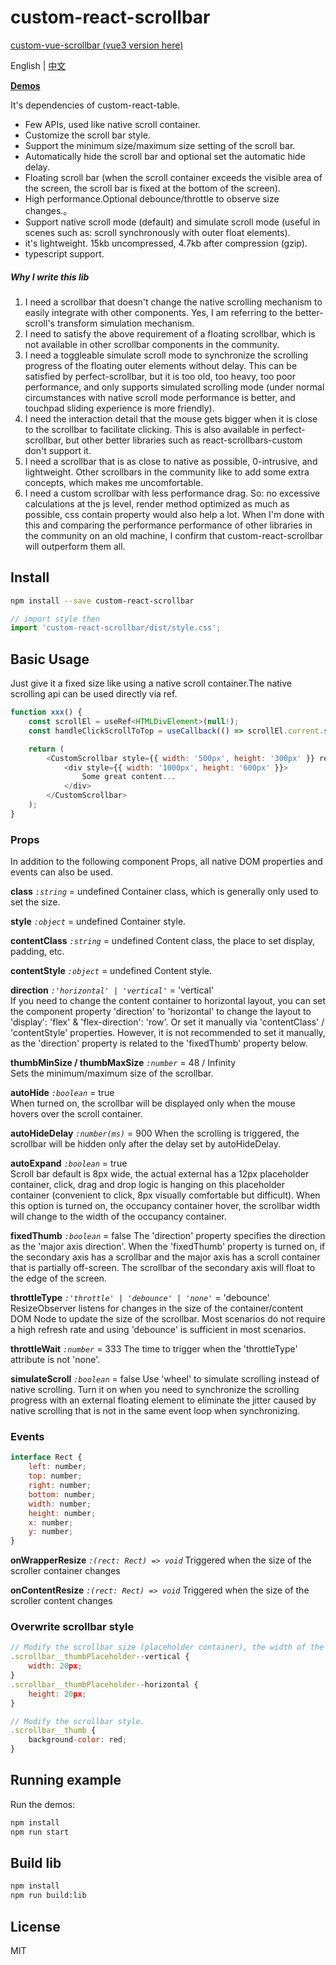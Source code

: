 custom-react-scrollbar
=========================

[custom-vue-scrollbar (vue3 version here)](https://github.com/custom-lib/custom-vue-scrollbar)

English | [中文](https://github.com/custom-lib/custom-react-scrollbar/blob/main/README-zh_CN.md)

**[Demos](https://custom-lib.github.io/custom-react-scrollbar/)**

It's dependencies of custom-react-table.

* Few APIs, used like native scroll container.
* Customize the scroll bar style.
* Support the minimum size/maximum size setting of the scroll bar.
* Automatically hide the scroll bar and optional set the automatic hide delay.
* Floating scroll bar (when the scroll container exceeds the visible area of ​​the screen, the scroll bar is fixed at the bottom of the screen).
* High performance.Optional debounce/throttle to observe size changes.。
* Support native scroll mode (default) and simulate scroll mode (useful in scenes such as: scroll synchronously with outer float elements).
* it's lightweight. 15kb uncompressed, 4.7kb after compression (gzip).
* typescript support.

##### Why I write this lib

1. I need a scrollbar that doesn't change the native scrolling mechanism to easily integrate with other components. Yes, I am referring to the better-scroll's transform simulation mechanism.
2. I need to satisfy the above requirement of a floating scrollbar, which is not available in other scrollbar components in the community.
3. I need a toggleable simulate scroll mode to synchronize the scrolling progress of the floating outer elements without delay. This can be satisfied by perfect-scrollbar, but it is too old, too heavy, too poor performance, and only supports simulated scrolling mode (under normal circumstances with native scroll mode performance is better, and touchpad sliding experience is more friendly).
4. I need the interaction detail that the mouse gets bigger when it is close to the scrollbar to facilitate clicking. This is also available in perfect-scrollbar, but other better libraries such as react-scrollbars-custom don't support it.
5. I need a scrollbar that is as close to native as possible, 0-intrusive, and lightweight. Other scrollbars in the community like to add some extra concepts, which makes me uncomfortable.
6. I need a custom scrollbar with less performance drag. So: no excessive calculations at the js level, render method optimized as much as possible, css contain property would also help a lot. When I'm done with this and comparing the performance performance of other libraries in the community on an old machine, I confirm that custom-react-scrollbar will outperform them all.

## Install

```bash
npm install --save custom-react-scrollbar
```

```javascript
// import style then
import 'custom-react-scrollbar/dist/style.css';

```

## Basic Usage

Just give it a fixed size like using a native scroll container.The native scrolling api can be used directly via ref.

```javascript
function xxx() {
    const scrollEl = useRef<HTMLDivElement>(null!);
    const handleClickScrollToTop = useCallback(() => scrollEl.current.scrollTo({ top: 0, behavior: 'smooth' }), []);

    return (
        <CustomScrollbar style={{ width: '500px', height: '300px' }} ref={scrollEl}>
            <div style={{ width: '1000px', height: '600px' }}>
                Some great content...
            </div>
        </CustomScrollbar>
    );
}
```


### Props

In addition to the following component Props, all native DOM properties and events can also be used.

**class** _`:string`_ = undefined
Container class, which is generally only used to set the size.

**style** _`:object`_ = undefined
Container style.

**contentClass** _`:string`_ = undefined
Content class, the place to set display, padding, etc.

**contentStyle** _`:object`_ = undefined
Content style.

**direction** _`:'horizontal' | 'vertical'`_ = 'vertical'  
If you need to change the content container to horizontal layout, you can set the component property 'direction' to 'horizontal' to change the layout to 'display': 'flex' & 'flex-direction': 'row'. Or set it manually via 'contentClass' / 'contentStyle' properties. However, it is not recommended to set it manually, as the 'direction' property is related to the 'fixedThumb' property below.

**thumbMinSize / thumbMaxSize** _`:number`_ = 48 / Infinity  
Sets the minimum/maximum size of the scrollbar.

**autoHide** _`:boolean`_ = true  
When turned on, the scrollbar will be displayed only when the mouse hovers over the scroll container.

**autoHideDelay** _`:number(ms)`_ = 900
When the scrolling is triggered, the scrollbar will be hidden only after the delay set by autoHideDelay.

**autoExpand** _`:boolean`_ = true  
Scroll bar default is 8px wide, the actual external has a 12px placeholder container, click, drag and drop logic is hanging on this placeholder container (convenient to click, 8px visually comfortable but difficult). When this option is turned on, the occupancy container hover, the scrollbar width will change to the width of the occupancy container.

**fixedThumb** _`:boolean`_ = false
The 'direction' property specifies the direction as the 'major axis direction'. When the 'fixedThumb' property is turned on, if the secondary axis has a scrollbar and the major axis has a scroll container that is partially off-screen. The scrollbar of the secondary axis will float to the edge of the screen.

**throttleType** _`:'throttle' | 'debounce' | 'none'`_ = 'debounce'
ResizeObserver listens for changes in the size of the container/content DOM Node to update the size of the scrollbar. Most scenarios do not require a high refresh rate and using 'debounce' is sufficient in most scenarios.

**throttleWait** _`:number`_ = 333
The time to trigger when the 'throttleType' attribute is not 'none'.

**simulateScroll** _`:boolean`_ = false
Use 'wheel' to simulate scrolling instead of native scrolling. Turn it on when you need to synchronize the scrolling progress with an external floating element to eliminate the jitter caused by native scrolling that is not in the same event loop when synchronizing.

### Events

```javascript
interface Rect {
    left: number;
    top: number;
    right: number;
    bottom: number;
    width: number;
    height: number;
    x: number;
    y: number;
}
```

**onWrapperResize** _`:(rect: Rect) => void`_
Triggered when the size of the scroller container changes

**onContentResize** _`:(rect: Rect) => void`_
Triggered when the size of the scroller content changes

### Overwrite scrollbar style

```javascript
// Modify the scrollbar size (placeholder container), the width of the scrollbar display before hover is 2/3 of the placeholder container, as follows, it is 12px.
.scrollbar__thumbPlaceholder--vertical {
    width: 20px;
}
.scrollbar__thumbPlaceholder--horizontal {
    height: 20px;
}

// Modify the scrollbar style.
.scrollbar__thumb {
    background-color: red;
}
```

## Running example

Run the demos:
```bash
npm install
npm run start
```

## Build lib
```bash
npm install
npm run build:lib
```

## License

MIT
